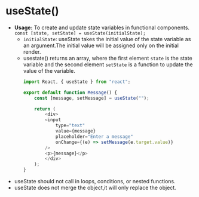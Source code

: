 # **useState()**
- **Usage:** To create and update state variables in functional components. 
    `const [state, setState] = useState(initialState);`
    - `initialState`: useState takes the initial value of the state variable as an argument.The initial value will be assigned only on the initial render.
    - usestate() returns an array, where the first element `state` is the state variable and the second element `setState` is a function to update the value of the variable.
        ```Javascript
        import React, { useState } from "react";

        export default function Message() {
            const [message, setMessage] = useState("");

            return (
                <div>
                <input
                    type="text"
                    value={message}
                    placeholder="Enter a message"
                    onChange={(e) => setMessage(e.target.value)}
                />
                <p>{message}</p>
                </div>
            );
        } 
- useState should not call in loops, conditions, or nested functions.
- useState does not merge the object,it will only replace the object.